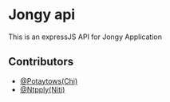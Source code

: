 
# Jongy api
This is an expressJS API for Jongy Application


## Contributors

- [@Potaytows(Chi)](https://github.com/potaytows)
- [@Ntpply(Niti)](https://github.com/Ntpply)

